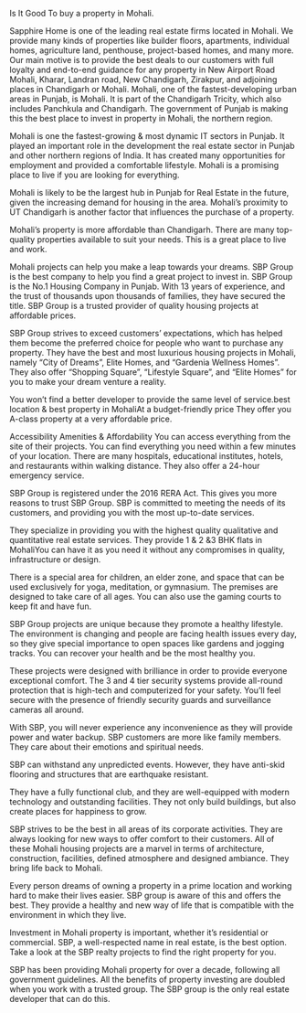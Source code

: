 Is It Good To buy a property in Mohali. 

Sapphire Home is one of the leading real estate firms located in Mohali. We provide many kinds of properties like builder floors, apartments, individual homes, agriculture land, penthouse, project-based homes, and many more. Our main motive is to provide the best deals to our customers with full loyalty and end-to-end guidance for any property in New Airport Road Mohali, Kharar, Landran road, New Chandigarh, Zirakpur, and adjoining places in Chandigarh or Mohali.
Mohali, one of the fastest-developing urban areas in Punjab, is Mohali. It is part of the Chandigarh Tricity, which also includes Panchkula and Chandigarh. The government of Punjab is making this the best place to invest in property in Mohali, the northern region.

Mohali is one the fastest-growing & most dynamic IT sectors in Punjab. It played an important role in the development the real estate sector in Punjab and other northern regions of India. It has created many opportunities for employment and provided a comfortable lifestyle. Mohali is a promising place to live if you are looking for everything.

Mohali is likely to be the largest hub in Punjab for Real Estate in the future, given the increasing demand for housing in the area. Mohali’s proximity to UT Chandigarh is another factor that influences the purchase of a property.

Mohali’s property is more affordable than Chandigarh. There are many top-quality properties available to suit your needs. This is a great place to live and work.

Mohali projects can help you make a leap towards your dreams. SBP Group is the best company to help you find a great project to invest in. SBP Group is the No.1 Housing Company in Punjab. With 13 years of experience, and the trust of thousands upon thousands of families, they have secured the title. SBP Group is a trusted provider of quality housing projects at affordable prices.

SBP Group strives to exceed customers’ expectations, which has helped them become the preferred choice for people who want to purchase any property. They have the best and most luxurious housing projects in Mohali, namely “City of Dreams”, Elite Homes, and “Gardenia Wellness Homes”. They also offer “Shopping Square”, “Lifestyle Square”, and “Elite Homes” for you to make your dream venture a reality.

You won’t find a better developer to provide the same level of service.best location & best property in MohaliAt a budget-friendly price They offer you A-class property at a very affordable price.

Accessibility
Amenities &
Affordability
You can access everything from the site of their projects. You can find everything you need within a few minutes of your location. There are many hospitals, educational institutes, hotels, and restaurants within walking distance. They also offer a 24-hour emergency service.

SBP Group is registered under the 2016 RERA Act. This gives you more reasons to trust SBP Group. SBP is committed to meeting the needs of its customers, and providing you with the most up-to-date services.

They specialize in providing you with the highest quality qualitative and quantitative real estate services. They provide 1 & 2 &3 BHK flats in MohaliYou can have it as you need it without any compromises in quality, infrastructure or design.

There is a special area for children, an elder zone, and space that can be used exclusively for yoga, meditation, or gymnasium. The premises are designed to take care of all ages. You can also use the gaming courts to keep fit and have fun.

SBP Group projects are unique because they promote a healthy lifestyle. The environment is changing and people are facing health issues every day, so they give special importance to open spaces like gardens and jogging tracks. You can recover your health and be the most healthy you.

These projects were designed with brilliance in order to provide everyone exceptional comfort. The 3 and 4 tier security systems provide all-round protection that is high-tech and computerized for your safety. You’ll feel secure with the presence of friendly security guards and surveillance cameras all around.

With SBP, you will never experience any inconvenience as they will provide power and water backup. SBP customers are more like family members. They care about their emotions and spiritual needs.

SBP can withstand any unpredicted events. However, they have anti-skid flooring and structures that are earthquake resistant.

They have a fully functional club, and they are well-equipped with modern technology and outstanding facilities. They not only build buildings, but also create places for happiness to grow.

SBP strives to be the best in all areas of its corporate activities. They are always looking for new ways to offer comfort to their customers. All of these Mohali housing projects are a marvel in terms of architecture, construction, facilities, defined atmosphere and designed ambiance. They bring life back to Mohali.

Every person dreams of owning a property in a prime location and working hard to make their lives easier. SBP group is aware of this and offers the best. They provide a healthy and new way of life that is compatible with the environment in which they live.

Investment in Mohali property is important, whether it’s residential or commercial. SBP, a well-respected name in real estate, is the best option. Take a look at the SBP realty projects to find the right property for you.

SBP has been providing Mohali property for over a decade, following all government guidelines. All the benefits of property investing are doubled when you work with a trusted group. The SBP group is the only real estate developer that can do this.

